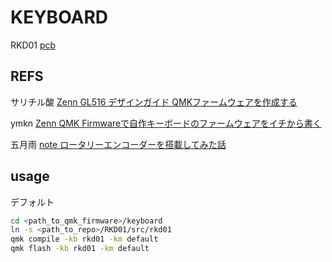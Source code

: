 # KEYBOARD

RKD01 [pcb](https://github.com/rikkodo/Rikkodo_PCB/tree/main/RKD_01)

## REFS

サリチル酸 [Zenn GL516 デザインガイド QMKファームウェアを作成する](https://zenn.dev/salicylic_acid3/books/gl516_design_guide/viewer/make_firmware)

ymkn [Zenn QMK Firmwareで自作キーボードのファームウェアをイチから書く](https://zenn.dev/ymkn/articles/8f46a3d190fb13)

五月雨 [note ロータリーエンコーダーを搭載してみた話](https://note.com/sam1dare/n/n24d04427d4c3)

## usage

デフォルト

```sh
cd <path_to_qmk_firmware>/keyboard
ln -s <path_to_repo>/RKD01/src/rkd01
qmk compile -kb rkd01 -km default
qmk flash -kb rkd01 -km default
```
